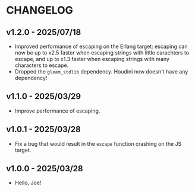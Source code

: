 # CHANGELOG

## v1.2.0 - 2025/07/18

- Improved performance of escaping on the Erlang target: escaping can now be up
  to x2.5 faster when escaping strings with little carachters to escape, and up
  to x1.3 faster when escaping strings with many characters to escape.
- Dropped the `gleam_stdlib` dependency. Houdini now doesn't have any
  dependency!

## v1.1.0 - 2025/03/29

- Improve performance of escaping.

## v1.0.1 - 2025/03/28

- Fix a bug that would result in the `escape` function crashing on the JS
  target.

## v1.0.0 - 2025/03/28

- Hello, Joe!
